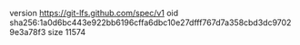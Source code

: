 version https://git-lfs.github.com/spec/v1
oid sha256:1a0d6bc443e922bb6196cffa6dbc10e27dfff767d7a358cbd3dc97029e3a78f3
size 11574
